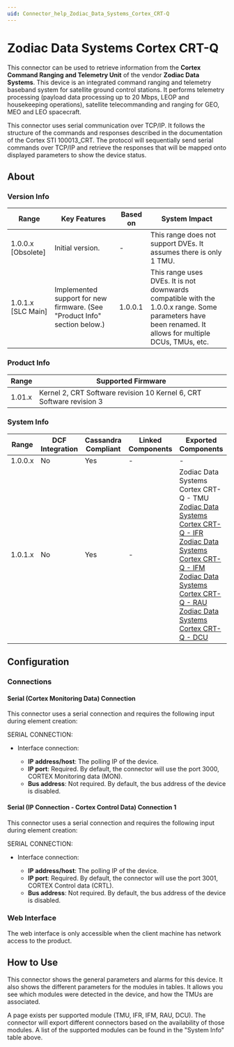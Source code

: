 ```yaml
---
uid: Connector_help_Zodiac_Data_Systems_Cortex_CRT-Q
---
```


# Zodiac Data Systems Cortex CRT-Q

This connector can be used to retrieve information from the **Cortex Command Ranging and Telemetry Unit** of the vendor **Zodiac Data Systems**. This device is an integrated command ranging and telemetry baseband system for satellite ground control stations. It performs telemetry processing (payload data processing up to 20 Mbps, LEOP and housekeeping operations), satellite telecommanding and ranging for GEO, MEO and LEO spacecraft.

This connector uses serial communication over TCP/IP. It follows the structure of the commands and responses described in the documentation of the Cortex STI 100013_CRT. The protocol will sequentially send serial commands over TCP/IP and retrieve the responses that will be mapped onto displayed parameters to show the device status.

## About

### Version Info

| Range | Key Features | Based on | System Impact |
|--|--|--|--|
| 1.0.0.x [Obsolete] | Initial version. | - | This range does not support DVEs. It assumes there is only 1 TMU. |
| 1.0.1.x [SLC Main] | Implemented support for new firmware. (See "Product Info" section below.) | 1.0.0.1 | This range uses DVEs. It is not downwards compatible with the 1.0.0.x range. Some parameters have been renamed. It allows for multiple DCUs, TMUs, etc. |

### Product Info

| Range     | Supported Firmware                                                   |
|-----------|----------------------------------------------------------------------|
| 1.01.x    | Kernel 2, CRT Software revision 10 Kernel 6, CRT Software revision 3 |

### System Info

| Range | DCF Integration | Cassandra Compliant | Linked Components | Exported Components |
|--|--|--|--|--|
| 1.0.0.x | No | Yes | - | - |
| 1.0.1.x | No | Yes | - | Zodiac Data Systems Cortex CRT-Q - TMU<br>[Zodiac Data Systems Cortex CRT-Q - IFR](xref:Connector_help_Zodiac_Data_Systems_Cortex_CRT-Q_-_IFR)<br>[Zodiac Data Systems Cortex CRT-Q - IFM](xref:Connector_help_Zodiac_Data_Systems_Cortex_CRT-Q_-_IFM)<br>[Zodiac Data Systems Cortex CRT-Q - RAU](xref:Connector_help_Zodiac_Data_Systems_Cortex_CRT-Q_-_RAU)<br>[Zodiac Data Systems Cortex CRT-Q - DCU](xref:Connector_help_Zodiac_Data_Systems_Cortex_CRT-Q_-_DCU) |

## Configuration

### Connections

#### Serial (Cortex Monitoring Data) Connection

This connector uses a serial connection and requires the following input during element creation:

SERIAL CONNECTION:

- Interface connection:

  - **IP address/host**: The polling IP of the device.
  - **IP port**: Required. By default, the connector will use the port 3000, CORTEX Monitoring data (MON).
  - **Bus address**: Not required. By default, the bus address of the device is disabled.

#### Serial (IP Connection - Cortex Control Data) Connection 1

This connector uses a serial connection and requires the following input during element creation:

SERIAL CONNECTION:

- Interface connection:

  - **IP address/host**: The polling IP of the device.
  - **IP port**: Required. By default, the connector will use the port 3001, CORTEX Control data (CRTL).
  - **Bus address**: Not required. By default, the bus address of the device is disabled.

### Web Interface

The web interface is only accessible when the client machine has network access to the product.

## How to Use

This connector shows the general parameters and alarms for this device. It also shows the different parameters for the modules in tables. It allows you see which modules were detected in the device, and how the TMUs are associated.

A page exists per supported module (TMU, IFR, IFM, RAU, DCU). The connector will export different connectors based on the availability of those modules. A list of the supported modules can be found in the "System Info" table above.
